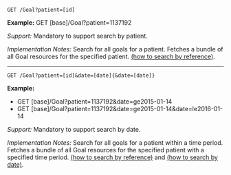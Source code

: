 
`GET /Goal?patient=[id]`

**Example:** GET [base]/Goal?patient=1137192

*Support:* Mandatory to support search by patient.

*Implementation Notes:* Search for all goals for a patient. Fetches a bundle of all Goal resources for the specified patient. [(how to search by reference)].


-----------

`GET /Goal?patient=[id]&date=[date]{&date=[date]}`

**Example:**

- GET [base]/Goal?patient=1137192&date=ge2015-01-14
- GET [base]/Goal?patient=1137192&date=ge2015-01-14&date=le2016-01-14

*Support:* Mandatory to support search by date.

*Implementation Notes:* Search for all goals for a patient within a time period. Fetches a bundle of all Goal resources for the specified patient with a specified time period. [(how to search by reference)] and [(how to search by date)].


  [(how to search by reference)]: {{site.data.fhir.path}}search.html#reference
  [(how to search by token)]: {{site.data.fhir.path}}search.html#token
  [Composite Search Parameters]: {{site.data.fhir.path}}search.html#combining
  [(how to search by date)]: {{site.data.fhir.path}}search.html#date
